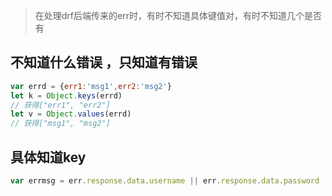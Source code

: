 <!-- 处理js未知错误键值对的感悟 -->

>在处理drf后端传来的err时，有时不知道具体键值对，有时不知道几个是否有

## 不知道什么错误 ，只知道有错误
```js
var errd = {err1:'msg1',err2:'msg2'}
let k = Object.keys(errd)       
// 获得["err1", "err2"]
let v = Object.values(errd)
// 获得["msg1", "msg2"]
```

## 具体知道key

```js
var errmsg = err.response.data.username || err.response.data.password
```
